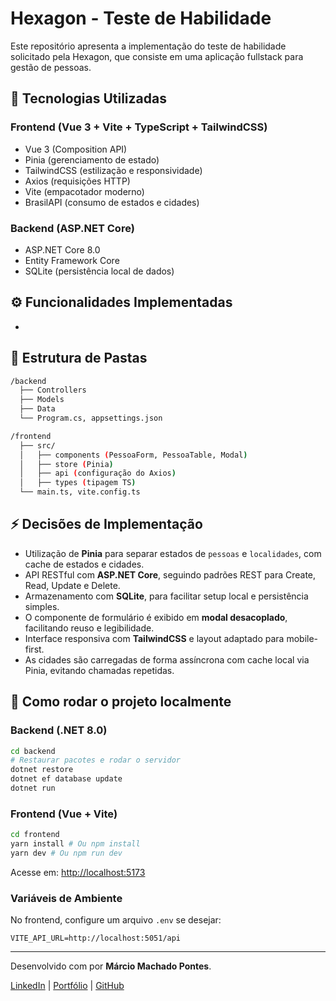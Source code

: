 # Hexagon - Teste de Habilidade

Este repositório apresenta a implementação do teste de habilidade solicitado pela Hexagon, que consiste em uma aplicação fullstack para gestão de pessoas.

## 🚀 Tecnologias Utilizadas

### Frontend (Vue 3 + Vite + TypeScript + TailwindCSS)

- Vue 3 (Composition API)
- Pinia (gerenciamento de estado)
- TailwindCSS (estilização e responsividade)
- Axios (requisições HTTP)
- Vite (empacotador moderno)
- BrasilAPI (consumo de estados e cidades)

### Backend (ASP.NET Core)

- ASP.NET Core 8.0
- Entity Framework Core
- SQLite (persistência local de dados)

## ⚙️ Funcionalidades Implementadas

-

## 📝 Estrutura de Pastas

```bash
/backend
  ├── Controllers
  ├── Models
  ├── Data
  └── Program.cs, appsettings.json

/frontend
  ├── src/
  │   ├── components (PessoaForm, PessoaTable, Modal)
  │   ├── store (Pinia)
  │   ├── api (configuração do Axios)
  │   ├── types (tipagem TS)
  └── main.ts, vite.config.ts
```

## ⚡ Decisões de Implementação

- Utilização de **Pinia** para separar estados de `pessoas` e `localidades`, com cache de estados e cidades.
- API RESTful com **ASP.NET Core**, seguindo padrões REST para Create, Read, Update e Delete.
- Armazenamento com **SQLite**, para facilitar setup local e persistência simples.
- O componente de formulário é exibido em **modal desacoplado**, facilitando reuso e legibilidade.
- Interface responsiva com **TailwindCSS** e layout adaptado para mobile-first.
- As cidades são carregadas de forma assíncrona com cache local via Pinia, evitando chamadas repetidas.

## 📝 Como rodar o projeto localmente

### Backend (.NET 8.0)

```bash
cd backend
# Restaurar pacotes e rodar o servidor
dotnet restore
dotnet ef database update
dotnet run
```

### Frontend (Vue + Vite)

```bash
cd frontend
yarn install # Ou npm install
yarn dev # Ou npm run dev
```

Acesse em: [http://localhost:5173](http://localhost:5173)

### Variáveis de Ambiente

No frontend, configure um arquivo `.env` se desejar:

```
VITE_API_URL=http://localhost:5051/api
```

---

Desenvolvido com por **Márcio Machado Pontes**.

[LinkedIn](https://www.linkedin.com/in/marciomachadopontes) | [Portfólio](https://marcioweb3d.netlify.app) | [GitHub](https://github.com/marcinhojazz)

